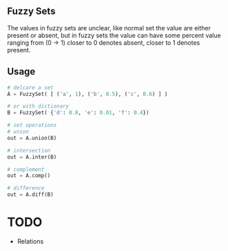 ## Fuzzy Sets
The values in fuzzy sets are unclear, like normal set the value
are either present or absent, but in fuzzy sets the value can have 
some percent value ranging from (0 -> 1) closer to 0 denotes absent,
closer to 1 denotes present.


## Usage

```python
# delcare a set
A = FuzzySet( [ ('a', 1), ('b', 0.5), ('c', 0.6) ] )

# or with dictionary
B = FuzzySet( {'d': 0.8, 'e': 0.01, 'f': 0.4})

# set operations
# union
out = A.union(B)

# intersection
out = A.inter(B)

# complement
out = A.comp()

# difference
out = A.diff(B)

```

# TODO
* Relations
